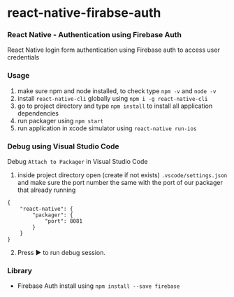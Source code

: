 # react-native-firabse-auth
### React Native - Authentication using Firebase Auth
React Native login form authentication using Firebase auth to access user credentials

### Usage
1.	make sure npm and node installed, to check type `npm -v` and `node -v`
2.  install `react-native-cli` globally using `npm i -g react-native-cli`
3.  go to project directory and type `npm install` to install all application dependencies
4.  run packager using `npm start` 
5.  run application in xcode simulator using `react-native run-ios`

### Debug using Visual Studio Code
Debug `Attach to Packager` in Visual Studio Code

1.	inside project directory open (create if not exists) `.vscode/settings.json` and make sure the port number the same with the port of our packager that already running
```
{
    "react-native": {
        "packager": {
            "port": 8081
        }
    }
}
```
2. Press :arrow_forward: to run debug session.

### Library
- Firebase Auth install using `npm install --save firebase`
